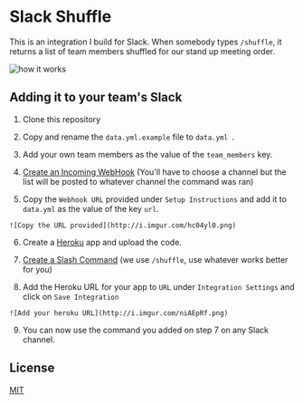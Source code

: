 # Slack Shuffle

This is an integration I build for Slack. When somebody types ```/shuffle```, it returns a list of team members shuffled for our stand up meeting order.

![how it works](http://i.imgur.com/qt5z59C.gif)

## Adding it to your team's Slack

  1. Clone this repository

  2. Copy and rename the ```data.yml.example``` file to ```data.yml ```.

  3. Add your own team members as the value of the ```team_members``` key.

  4. [Create an Incoming WebHook](https://my.slack.com/services/new/incoming-webhook) (You'll have to choose a channel but the list will be posted to whatever channel the command was ran)

  5. Copy the ```Webhook URL``` provided under ```Setup Instructions``` and add it to ```data.yml``` as the value of the key ```url```.

    ![Copy the URL provided](http://i.imgur.com/hc04yl0.png)

  6. Create a [Heroku](heroku.com) app and upload the code.

  7. [Create a Slash Command](https://my.slack.com/services/new/slash-commands) (we use ```/shuffle```, use whatever works better for you)

  8. Add the Heroku URL for your app to ```URL``` under ```Integration Settings``` and click on ```Save Integration```

    ![Add your heroku URL](http://i.imgur.com/niAEpRf.png)

  9. You can now use the command you added on step 7 on any Slack channel.

## License

[MIT](LICENSE)
